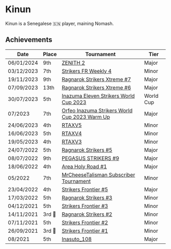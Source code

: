 # Kinun

Kinun is a Senegalese :senegal: player, maining Nomash.

## Achievements

|Date|Place|Tournament|Tier|
|-|-|-|-|
| 06/01/2024 | 9th | [ZENITH 2](../../tournaments/misc/zenith2.md) | Major |
| 03/12/2023 | 7th |[Strikers FR Weekly 4](../../tournaments/weeklies/weekly4.md) | Minor |
| 19/11/2023 | 9th | [Ragnarok Strikers Xtreme #7](../../tournaments/ragna/ragnax7.md) | Major |
| 07/09/2023 | 13th | [Ragnarok Strikers Xtreme #6](../../tournaments/ragna/ragnax6.md) | Major |
| 30/07/2023 | 5th | [Inazuma Eleven Strikers World Cup 2023](../../tournaments/worldcup23.md) | World Cup |
| 07/2023 | 7th | [Orfeo Inazuma Strikers World Cup 2023 Warm Up](../../tournaments/orfeo/orfeowc.md) | Major |
| 24/06/2023 | 4th | [RTAXV5](../../tournaments/rtaxv/rtaxv5.md) | Minor |
| 16/06/2023 | 5th | [RTAXV4](../../tournaments/rtaxv/rtaxv4.md) | Minor |
| 19/05/2023 | 4th | [RTAXV3](../../tournaments/rtaxv/rtaxv3.md) | Minor |
| 24/07/2022 | 5th | [Ragnarok Strikers #5](../../tournaments/ragna/ragna5.md) | Major |
| 08/07/2022 | 9th | [PEGASUS STRIKERS #9](../../tournaments/pegasus/pegasus9.md) | Major |
| 18/06/2022 | 4th | [Area Holy Road #1](../../tournaments/misc/holyroad1.md) | Major |
| 05/2022 | 7th | [MrCheeseTalisman Subscriber Tournament](../../tournaments/misc/cheesesub.md) | Minor |
| 23/04/2022 | 4th | [Strikers Frontier #5](../../tournaments/sf/sf5.md) | Major |
| 17/03/2022 | 5th | [Ragnarok Strikers #3](../../tournaments/ragna/ragna3.md) | Minor |
| 04/12/2021 | 5th | [Strikers Frontier #3](../../tournaments/sf/sf3.md) | Minor |
| 14/11/2021 |3rd :3rd_place_medal: | [Ragnarok Strikers #2](../../tournaments/ragna/ragna2.md) | Minor |
| 07/11/2021 | 5th | [Strikers Frontier #2](../../tournaments/sf/sf2.md) | Minor |
| 26/09/2021 |3rd :3rd_place_medal: | [Strikers Frontier #1](../../tournaments/sf/sf1.md) | Minor |
| 08/2021 | 5th | [Inasuto_108](../../tournaments/misc/108.md) | Major |